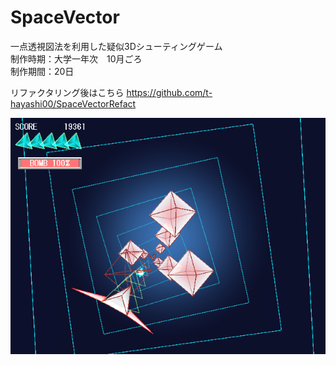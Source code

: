 # SpaceVector
一点透視図法を利用した疑似3Dシューティングゲーム  
制作時期：大学一年次　10月ごろ  
制作期間：20日  

リファクタリング後はこちら https://github.com/t-hayashi00/SpaceVectorRefact

![スクリーンショット](https://raw.githubusercontent.com/t-hayashi00/SpaceVector/master/image.png )
